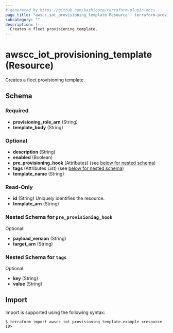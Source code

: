 ```yaml
---
# generated by https://github.com/hashicorp/terraform-plugin-docs
page_title: "awscc_iot_provisioning_template Resource - terraform-provider-awscc"
subcategory: ""
description: |-
  Creates a fleet provisioning template.
---
```


# awscc_iot_provisioning_template (Resource)

Creates a fleet provisioning template.



<!-- schema generated by tfplugindocs -->
## Schema

### Required

- **provisioning_role_arn** (String)
- **template_body** (String)

### Optional

- **description** (String)
- **enabled** (Boolean)
- **pre_provisioning_hook** (Attributes) (see [below for nested schema](#nestedatt--pre_provisioning_hook))
- **tags** (Attributes List) (see [below for nested schema](#nestedatt--tags))
- **template_name** (String)

### Read-Only

- **id** (String) Uniquely identifies the resource.
- **template_arn** (String)

<a id="nestedatt--pre_provisioning_hook"></a>
### Nested Schema for `pre_provisioning_hook`

Optional:

- **payload_version** (String)
- **target_arn** (String)


<a id="nestedatt--tags"></a>
### Nested Schema for `tags`

Optional:

- **key** (String)
- **value** (String)

## Import

Import is supported using the following syntax:

```shell
$ terraform import awscc_iot_provisioning_template.example <resource ID>
```
